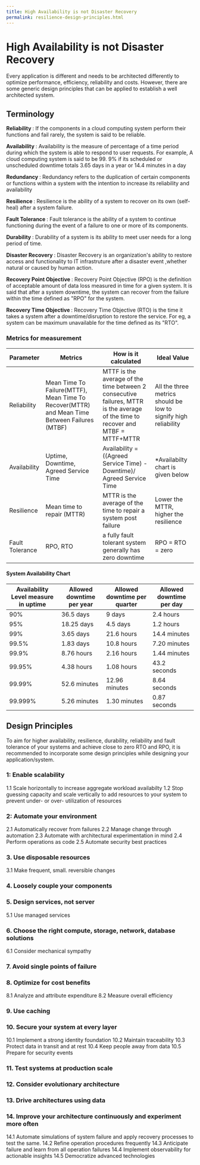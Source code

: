 ```yaml
---
title: High Availability is not Disaster Recovery
permalink: resilience-design-principles.html
---
```


# High Availability is not Disaster Recovery

Every application is different and needs to be architected differently to optimize performance, efficiency, reliability and costs. However, there are some generic design principles that can be applied to establish a well architected system. 

## Terminology 

<b> Reliability </b>: If the components in a cloud computing system perform their functions and fail rarely, the system is said to be reliable. 


<b> Availability </b>: Availability is the measure of percentage of a time period during which the system is able to respond to user requests. For example, A cloud computing system is said to be 99. 9% if its scheduled or unscheduled downtime totals 3.65 days in a year or  14.4 minutes in a day 

<b> Redundancy </b>: Redundancy refers to the duplication of certain components or functions within a system with the intention to increase its reliability and availability

<b> Resilience </b>: Resilience is the ability of a system to recover on its own (self-heal) after a system failure.

<b> Fault Tolerance </b>: Fault tolerance is the ability of a system to continue functioning during the event of a failure to one or more of its components.

<b> Durability </b>: Durability of a system is its ability to meet user needs for a long period of time.

<b> Disaster Recovery </b> : Disaster Recovery is an organization's ability to restore access and functionality to IT infrastruture after a disaster event ,whether natural or caused by human action.

<b> Recovery Point Objective </b>: Recovery Point Objective (RPO) is the definition of acceptable amount of data loss measured in time for a given system. It is said that after a system downtime, the system can recover from the failure within the time defined as "RPO" for the system.

<b> Recovery Time Objective </b>: Recovery Time Objective (RTO) is the time it takes a system after a downtime/disruption to restore the service. For eg, a system can be maximum unavailable for the time defined as its "RTO".


### Metrics for measurement

<b> Parameter </b> | <b> Metrics </b> | <b> How is it calculated </b> | <b> Ideal Value </b> |
------------------ | --------------- | ----------------------------- | -------------------- |
Reliability        | Mean Time To Failure(MTTF), Mean Time To Recover(MTTR) and Mean Time Between Failures (MTBF)  | MTTF is the average of the time between 2 consecutive failures, MTTR is the average of the time to recover and MTBF = MTTF+MTTR |  All the three metrics should be low to signify high reliability |
Availability       | Uptime, Downtime, Agreed Service Time  | Availability = ((Agreed Service Time) - Downtime)/ Agreed Service Time | *Availabilty chart is given below |
Resilience         | Mean time to repair (MTTR) | MTTR is the average of the time to repair a system post failure | Lower the MTTR, higher the resilience
Fault Tolerance    | RPO, RTO | a fully fault tolerant system generally has zero downtime | RPO = RTO = zero


#### System Availability Chart

<b> Availability Level measure in uptime </b> | <b> Allowed downtime per year </b> | <b> Allowed downtime per quarter </b> | <b> Allowed downtime per day </b> |
--------------------------------------------- | ---------------------------------- | ------------------------------------- | -------------------------------- |
90% | 36.5 days | 9 days | 2.4 hours |
95% | 18.25 days | 4.5 days | 1.2 hours | 
99% | 3.65 days| 21.6 hours | 14.4 minutes |
99.5% | 1.83 days | 10.8 hours | 7.20 minutes |
99.9% | 8.76 hours | 2.16 hours	| 1.44 minutes |
99.95% | 4.38 hours | 1.08 hours | 43.2 seconds |
99.99% | 52.6 minutes | 12.96 minutes | 8.64 seconds |
99.999% | 5.26 minutes | 1.30 minutes | 0.87 seconds |	

## Design Principles

To aim for higher availability, resilience, durability, reliability and fault tolerance of your systems and achieve close to zero RTO and RPO, it is recommended to incorporate some design principles while designing your application/system.

 ### 1: Enable scalability
 1.1 Scale horizontally to increase aggregate workload availabilty
 1.2 Stop guessing capacity and scale vertically to add resources to your system to prevent under- or over- utilization of resources

### 2: Automate your environment
 2.1 Automatically recover from failures
 2.2 Manage change through automation 
 2.3 Automate with architectural experimentation in mind
 2.4 Perform operations as code
 2.5 Automate security best practices

### 3. Use disposable resources
3.1 Make frequent, small. reversible changes

### 4. Loosely couple your components

### 5. Design services, not server
5.1 Use managed services

### 6. Choose the right compute, storage, network, database solutions
6.1 Consider mechanical sympathy

### 7. Avoid single points of failure

### 8. Optimize for cost benefits
8.1 Analyze and attribute expenditure
8.2 Measure overall efficiency

### 9. Use caching

### 10. Secure your system at every layer
10.1 Implement a strong identity foundation
10.2 Maintain traceability
10.3 Protect data in transit and at rest
10.4 Keep people away from data
10.5 Prepare for security events

### 11. Test systems at production scale

### 12. Consider evolutionary architecture

### 13. Drive architectures using data

### 14. Improve your architecture continuously and experiment more often
14.1 Automate simulations of system failure and apply recovery processes to test the same.
14.2 Refine operation procedures frequently
14.3 Anticipate failure and learn from all operation failures
14.4 Implement observability for actionable insights
14.5 Democratize advanced technologies





     